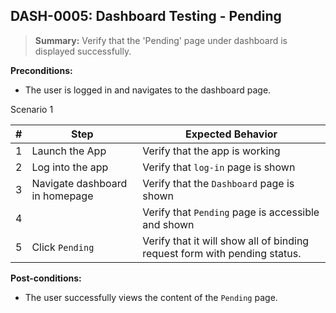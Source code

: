## **DASH-0005:** Dashboard Testing - Pending 

> **Summary:** Verify that the 'Pending' page under dashboard is displayed successfully.  <br>

**Preconditions:** 
- The user is logged in and navigates to the dashboard page.

Scenario 1 

 | \# | Step | Expected Behavior | 
 |----|------|-------------------| 
 |  1 |Launch the App   | Verify that the app is working| 
 |  2 |Log into the app      | Verify that `log-in` page is shown  | 
 |  3 |Navigate dashboard in homepage     | Verify that the `Dashboard` page is shown   | 
 |  4 |      | Verify that `Pending` page is accessible and shown    |
 |  5 |Click `Pending`      | Verify that it will show all of  binding request form with pending status.   | 


**Post-conditions:**  

- The user successfully views the content of the `Pending` page.